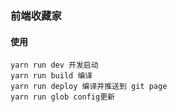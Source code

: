 ### 前端收藏家


#### 使用


```
yarn run dev 开发启动
yarn run build 编译
yarn run deploy 编译并推送到 git page
yarn run glob config更新

```

